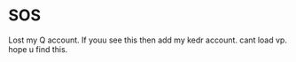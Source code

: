 # SOS
Lost my Q account. 
If youu see this then add my kedr account.
cant load vp.
hope u find this. 

